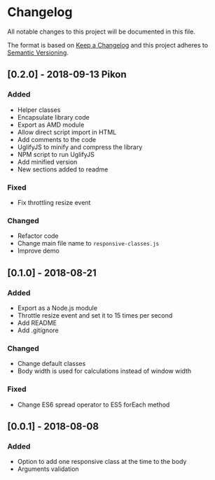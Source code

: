# Changelog
All notable changes to this project will be documented in this file.

The format is based on [Keep a Changelog](http://keepachangelog.com/en/1.0.0/)
and this project adheres to [Semantic Versioning](http://semver.org/spec/v2.0.0.html).

## [0.2.0] - 2018-09-13 Pikon

### Added
- Helper classes
- Encapsulate library code
- Export as AMD module
- Allow direct script import in HTML
- Add comments to the code
- UglifyJS to minify and compress the library
- NPM script to run UglifyJS
- Add minified version
- New sections added to readme

### Fixed
- Fix throttling resize event

### Changed
- Refactor code
- Change main file name to `responsive-classes.js`
- Improve demo


## [0.1.0] - 2018-08-21

### Added
- Export as a Node.js module
- Throttle resize event and set it to 15 times per second
- Add README
- Add .gitignore

### Changed
- Change default classes
- Body width is used for calculations instead of window width

### Fixed
- Change ES6 spread operator to ES5 forEach method

## [0.0.1] - 2018-08-08
### Added
- Option to add one responsive class at the time to the body
- Arguments validation
